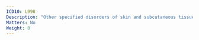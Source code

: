 ```yaml
---
ICD10: L998
Description: "Other specified disorders of skin and subcutaneous tissue in diseases classified elsewhere"
Matters: No
Weight: 0
---
```

